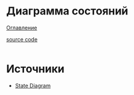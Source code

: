 Диаграмма состояний
========================
[Оглавление](../../README.md)

[source code](./state.wsd)

```
```

# Источники

- [State Diagram](https://plantuml.com/state-diagram)